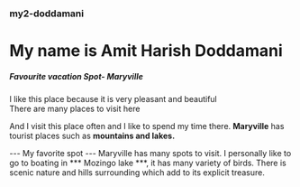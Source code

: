 ### my2-doddamani

# My name is Amit Harish Doddamani

##### Favourite vacation Spot- Maryville   

I like this place because it is very pleasant and beautiful <br>
There are many places to visit here 

And I visit this place often and I like to spend my time there.
**Maryville** has tourist places such as **mountains and lakes.**

--- My favorite spot ---
Maryville has many spots to visit. I personally like to go to boating in *** Mozingo lake ***, it has many variety of birds. There is scenic nature and hills surrounding which add to its explicit treasure.

